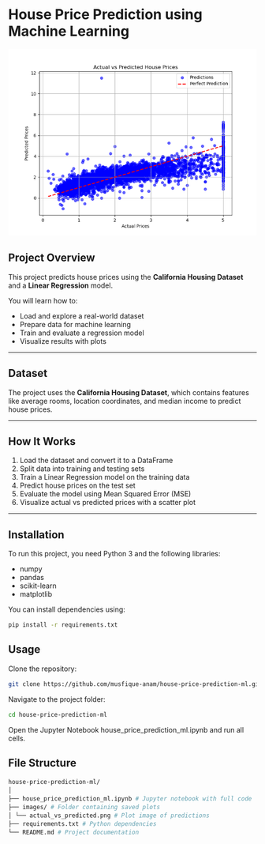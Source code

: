 # House Price Prediction using Machine Learning

![Actual vs Predicted Prices](images/actual_vs_predicted.png)

## Project Overview

This project predicts house prices using the **California Housing Dataset** and a **Linear Regression** model.

You will learn how to:

- Load and explore a real-world dataset
- Prepare data for machine learning
- Train and evaluate a regression model
- Visualize results with plots

---

## Dataset

The project uses the **California Housing Dataset**, which contains features like average rooms, location coordinates, and median income to predict house prices.

---

## How It Works

1. Load the dataset and convert it to a DataFrame  
2. Split data into training and testing sets  
3. Train a Linear Regression model on the training data  
4. Predict house prices on the test set  
5. Evaluate the model using Mean Squared Error (MSE)  
6. Visualize actual vs predicted prices with a scatter plot  

---

## Installation

To run this project, you need Python 3 and the following libraries:

- numpy  
- pandas  
- scikit-learn  
- matplotlib  

You can install dependencies using:

```bash
pip install -r requirements.txt

```

## Usage

Clone the repository:

```bash
git clone https://github.com/musfique-anam/house-price-prediction-ml.git

```
Navigate to the project folder:

```bash
cd house-price-prediction-ml

```
Open the Jupyter Notebook house_price_prediction_ml.ipynb and run all cells.

## File Structure

```bash
house-price-prediction-ml/
│
├── house_price_prediction_ml.ipynb # Jupyter notebook with full code
├── images/ # Folder containing saved plots
│ └── actual_vs_predicted.png # Plot image of predictions
├── requirements.txt # Python dependencies
└── README.md # Project documentation

```